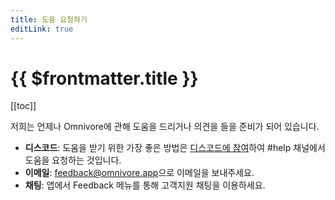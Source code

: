 ```yaml
---
title: 도움 요청하기
editLink: true
---
```


# {{ $frontmatter.title }}

[[toc]]

저희는 언제나 Omnivore에 관해 도움을 드리거나 의견을 들을 준비가 되어 있습니다.

- **디스코드**: 도움을 받기 위한 가장 좋은 방법은 [디스코드에 참여](https://discord.gg/h2z5rppzz9)하여 #help 채널에서 도움을 요청하는 것입니다.
- **이메일**: [feedback@omnivore.app](mailto:feedback@omnivore.app)으로 이메일을 보내주세요.
- **채팅**: 앱에서 Feedback 메뉴를 통해 고객지원 채팅을 이용하세요.
